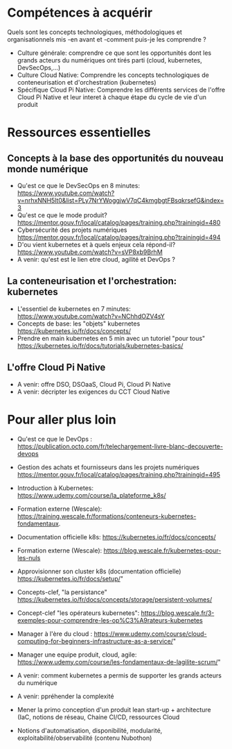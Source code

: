 # Compétences à acquérir
Quels sont les concepts technologiques, méthodologiques et organisationnels mis -en avant et -comment puis-je les comprendre ?
- Culture générale: comprendre ce que sont les opportunités dont les grands acteurs du numériques ont tirés parti (cloud, kubernetes, DevSecOps,...)
- Culture Cloud Native: Comprendre les concepts technologiques de conteneurisation et d'orchestration (kubernetes)
- Spécifique Cloud Pi Native: Comprendre les différents services de l'offre Cloud Pi Native et leur interet à chaque étape du cycle de vie d'un produit

# Ressources essentielles

## Concepts à la base des opportunités du nouveau monde numérique
- Qu'est ce que le DevSecOps en 8 minutes: https://www.youtube.com/watch?v=nrhxNNH5lt0&list=PLy7NrYWoggjwV7qC4kmgbgtFBsqkrsefG&index=3
- Qu'est ce que le mode produit? https://mentor.gouv.fr/local/catalog/pages/training.php?trainingid=480
- Cybersécurité des projets numériques https://mentor.gouv.fr/local/catalog/pages/training.php?trainingid=494
- D'ou vient kubernetes et à quels enjeux cela répond-il? https://www.youtube.com/watch?v=sVP8xb9BrhM
- A venir: qu'est est le lien etre cloud, agilité et DevOps ? 

## La conteneurisation et l'orchestration: kubernetes
- L'essentiel de kubernetes en 7 minutes: https://www.youtube.com/watch?v=NChhdOZV4sY
- Concepts de base: les "objets" kubernetes https://kubernetes.io/fr/docs/concepts/
- Prendre en main kubernetes en 5 min avec un tutoriel "pour tous" https://kubernetes.io/fr/docs/tutorials/kubernetes-basics/

## L'offre Cloud Pi Native
- A venir: offre DSO, DSOaaS, Cloud Pi, Cloud Pi Native
- A venir: décripter les exigences du CCT Cloud Native

# Pour aller plus loin
- Qu'est ce que le DevOps : https://publication.octo.com/fr/telechargement-livre-blanc-decouverte-devops
- Gestion des achats et fournisseurs dans les projets numériques https://mentor.gouv.fr/local/catalog/pages/training.php?trainingid=495 
- Introduction à Kubernetes: https://www.udemy.com/course/la_plateforme_k8s/

- Formation externe (Wescale): https://training.wescale.fr/formations/conteneurs-kubernetes-fondamentaux.
- Documentation officielle k8s: https://kubernetes.io/fr/docs/concepts/
- Formation externe (Wescale): https://blog.wescale.fr/kubernetes-pour-les-nuls

- Approvisionner son cluster k8s (documentation officielle) https://kubernetes.io/fr/docs/setup/"
- Concepts-clef, "la persistance" https://kubernetes.io/fr/docs/concepts/storage/persistent-volumes/
- Concept-clef "les opérateurs kubernetes": https://blog.wescale.fr/3-exemples-pour-comprendre-les-op%C3%A9rateurs-kubernetes

- Manager à l'ère du cloud : https://www.udemy.com/course/cloud-computing-for-beginners-infrastructure-as-a-service/"
- Manager une equipe produit, cloud, agile: https://www.udemy.com/course/les-fondamentaux-de-lagilite-scrum/"


- A venir: comment kubernetes a permis de supporter les grands acteurs du numérique
- A venir: ppréhender la complexité
- Mener la primo conception d'un produit lean start-up + architecture (IaC, notions de réseau, Chaine CI/CD, ressources Cloud
- Notions d'automatisation, disponibilité, modularité, exploitabilité/observabilité (contenu Nubothon)

